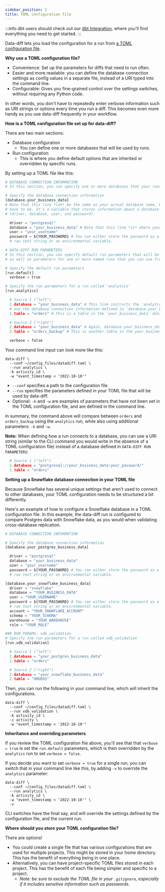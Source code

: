 ```yaml
---
sidebar_position: 2
title: TOML configuration file
---
```


:::info
dbt users should check out our [dbt Integration](/docs/os_diff/dbt_integration.md), where you'll find everything you need to get started.
:::

Data-diff lets you load the configuration for a run from [a TOML configuration file](https://toml.io/en/).

**Why use a TOML configuration file?**

- Convenience: Set up the parameters for diffs that need to run often.
- Easier and more readable: you can define the database connection settings as config values in a separate file, instead of a URI typed into the command line.
- Configurable: Gives you fine-grained control over the settings switches, without requiring any Python code.

In other words, you don't have to repeatedly enter verbose information such as URI strings or options every time you run a diff. This becomes even more handy as you use data-diff frequently in your workflow.

**How is a TOML configuration file set up for data-diff?**

There are two main sections:

- Database configuration
  - You can define one or more databases that will be used by runs.
- Run configuration
  - This is where you define default options that are inherited or overridden by specific runs.

By setting up a TOML file like this:

```python
# DATABASE CONNECTION INFORMATION
# In this section, you can specify one or more databases that your runs (which are defined later in the file) can connect to.

# Specify the database connection information
[database.your_business_data] 
# Note that this line *can* be the same as your actual database name, but doesn't 
# have to be. It's a variable that stores information about a database connection 
# (driver, database, user, and password).

  driver = "postgresql"
  database = "your_business_data" # Note that this line *is* where your actual database name must be used.
  user = "your_username"
  password = ${YOUR_PASSWORD} # You can either store the password as a 
  # raw text string or an environmental variable.

# DATA-DIFF RUN PARAMETERS
# In this section, you can specify default run parameters that will be used by data-diff,
# as well as parameters for one or more named runs that you can use from the command line.

# Specify the default run parameters
[run.default]
  verbose = true

# Specify the run parameters for a run called 'analytics'
[run.analytics]

  # Source 1 ("left")
  1.database = "your_business_data" # This line instructs the 'analytics' run to 
  # use the database connection information defined in 'database.your_business_data' above.
  1.table = "orders" # This is a table in the 'your_business_data' database.

  # Source 2 ("right")
  2.database = "your_business_data" # Again, database.your_business_data is referenced.
  2.table = "orders_backup" # This is another table in the your_business_data database.

  verbose = false
```

Your command line input can look more like this:

```shell
data-diff \
  --conf ~/config_files/datadiff.toml \
  --run analytics \
  -k activity_id \
  -w "event_timestamp < '2022-10-10'"
```

- `--conf` specifies a path to the configuration file.
- `--run` specifies the parameters defined in your TOML file that will be used by data-diff.
- Optional: `-k` and `-w` are examples of parameters that have not been set in the TOML configuration file, and are defined in the command line.

In summary, the command above will compare between `orders` and `orders_backup` using the `analytics` run, while also using additional parameters: `-k` and `-w`.

**Note:** When defining how a run connects to a database, you can use a URI string (similar to the CLI command you would write in the absence of a TOML configuration file) instead of a database defined in `DATA-DIFF RUN PARAMETERS`:

```python
  # Source 1 ("left")
  1.database = "postgresql://your_business_data:your_password/"
  1.table = "orders"
```

**Setting up a Snowflake database connection in your TOML file**

Because Snowflake has several unique settings that aren't used to connect to other databases, your TOML configuration needs to be structured a bit differently.

Here's an example of how to configure a Snowflake database in a TOML configuration file. In this example, the data-diff run is configured to compare Postgres data with Snowflake data, as you would when validating cross-database replication.

```python
# DATABASE CONNECTION INFORMATION

# Specify the database connection information
[database.your_postgres_business_data] 

  driver = "postgresql"
  database = "your_business_data"
  user = "your_username"
  password = ${YOUR_PASSWORD} # You can either store the password as a 
  # raw text string or an environmental variable.

[database.your_snowflake_business_data]
  driver = "snowflake"
  database = "YOUR_BUSINESS_DATA"
  user = "YOUR_USERNAME"
  password = ${YOUR_PASSWORD} # You can either store the password as a 
  # raw text string or an environmental variable.
  account = "YOUR_SNOWFLAKE_ACCOUNT"
  schema = "YOUR_SCHEMA"
  warehouse = "YOUR_WAREHOUSE"
  role = "YOUR_ROLE"

### RUN PARAMS: xdb_validation
# Specify the run parameters for a run called xdb_validation
[run.xdb_validation]

  # Source 1 ("left")
  1.database = "your_postgres_business_data"
  1.table = "orders"

  # Source 2 ("right")
  2.database = "your_snowflake_business_data"
  2.table = "ORDERS"
```

Then, you can run the following in your command line, which will inherit the configurations.

```shell
data-diff \
  --conf ~/config_files/datadiff.toml \
  --run xdb_validation \
  -k activity_id \
  -c activity \
  -w "event_timestamp < '2022-10-10'"
```

**Inheritance and overriding parameters**

If you review the TOML configuration file above, you'll see that that `verbose = true` is set the `run.default` parameters, which is then overridden by the `analytics` run to set `verbose = false`. 

If you decide you want to set `verbose = true` for a single run, you can switch that in your command line like this, by adding `-v` to override the `analytics` parameter:

```shell
data-diff \
  --conf ~/config_files/datadiff.toml \
  --run analytics \
  -k activity_id \
  -w "event_timestamp < '2022-10-10'" \
  -v
```

CLI switches have the final say, and will override the settings defined by the configuration file, and the current run.

**Where should you store your TOML configuration file?**

There are options!

- You could create a single file that has various configurations that are used for multiple projects. This might be stored in your home directory. This has the benefit of everything being in one place.
- Alternatively, you can have project-specific TOML files stored in each project. This has the benefit of each file being simpler and specific to a project. 
  - _Note: be sure to exclude the TOML file in your `.gitignore`, especially if it includes sensitive information such as passwords._
